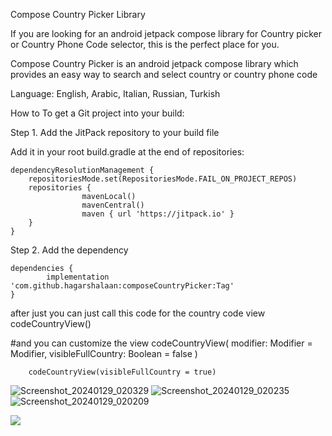 Compose Country Picker Library

If you are looking for an android jetpack compose  library for Country picker or Country Phone Code selector, this is the perfect place for you.

Compose Country Picker  is an android jetpack compose library which provides an easy way to search and select country or country phone code

Language:
English,
Arabic,
Italian,
Russian,
Turkish

How to
To get a Git project into your build:

Step 1. Add the JitPack repository to your build file


Add it in your root build.gradle at the end of repositories:

	dependencyResolutionManagement {
		repositoriesMode.set(RepositoriesMode.FAIL_ON_PROJECT_REPOS)
		repositories {
			        mavenLocal()
                    mavenCentral()
		        	maven { url 'https://jitpack.io' }
		}
	}
Step 2. Add the dependency

	dependencies {
	        implementation 'com.github.hagarshalaan:composeCountryPicker:Tag'
	}

after just you can just call this code for the country code view 
codeCountryView()

#and you can customize the view 
codeCountryView(
    modifier: Modifier = Modifier,
    visibleFullCountry: Boolean = false
)


        codeCountryView(visibleFullCountry = true)
![Screenshot_20240129_020329](https://github.com/hagarshalaan/composeCountryPicker/assets/17965403/37d29b26-94f1-40f5-a690-b3045db00f82)
![Screenshot_20240129_020235](https://github.com/hagarshalaan/composeCountryPicker/assets/17965403/4d0d0978-1f86-4700-b007-94e573287ab3)
![Screenshot_20240129_020209](https://github.com/hagarshalaan/composeCountryPicker/assets/17965403/0dc21c8a-c7de-47ff-8e71-956ba596fc05)

[![](https://jitpack.io/v/hagarshalaan/composeCountryPicker.svg)](https://jitpack.io/#hagarshalaan/composeCountryPicker)
